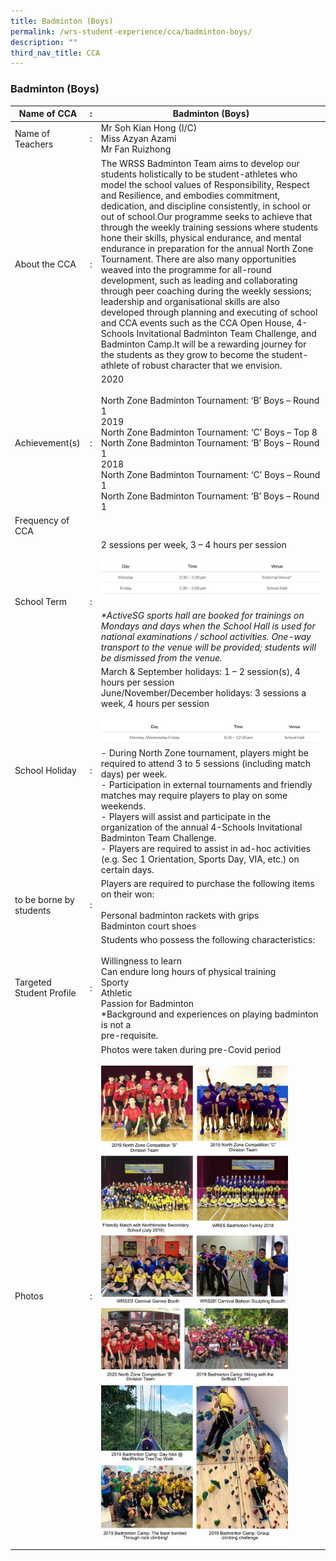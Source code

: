 ```yaml
---
title: Badminton (Boys)
permalink: /wrs-student-experience/cca/badminton-boys/
description: ""
third_nav_title: CCA
---
```

### **Badminton (Boys)**

| Name of CCA | : | Badminton (Boys) |
|---|---|---|
| Name of Teachers | : | Mr Soh Kian Hong (I/C)<br>Miss Azyan Azami<br>Mr Fan Ruizhong |
| About the CCA | : | The WRSS Badminton Team aims to develop our students holistically to be student-athletes who model the school values of Responsibility, Respect and Resilience, and embodies commitment, dedication, and discipline consistently, in school or out of school.Our programme seeks to achieve that through the weekly training sessions where students hone their skills, physical endurance, and mental endurance in preparation for the annual North Zone Tournament. There are also many opportunities weaved into the programme for all-round development, such as leading and collaborating through peer coaching during the weekly sessions; leadership and organisational skills are also developed through planning and executing of school and CCA events such as the CCA Open House, 4-Schools Invitational Badminton Team Challenge, and Badminton Camp.It will be a rewarding journey for the students as they grow to become the student-athlete of robust character that we envision. |
| Achievement(s) | : | 2020<br><br>North Zone Badminton Tournament: ‘B’ Boys – Round 1<br>2019<br>North Zone Badminton Tournament: ‘C’ Boys – Top 8<br>North Zone Badminton Tournament: ‘B’ Boys – Round 1<br>2018<br>North Zone Badminton Tournament: ‘C’ Boys – Round 1<br>North Zone Badminton Tournament: ‘B’ Boys – Round 1 |
| Frequency of CCA |  |  |
| School Term | : | 2 sessions per week, 3 – 4 hours per session <br><br> ![](/images/badminton1.jpg)<br><br>_\*ActiveSG sports hall are booked for trainings on Mondays and days when the School Hall is used for national examinations / school activities. One-way transport to the venue will be provided; students will be dismissed from the venue._|
| School Holiday | : | March & September holidays: 1 – 2 session(s), 4 hours per session<br>June/November/December holidays: 3 sessions a week, 4 hours per session <br><br> ![](/images/badminton2.jpg) <br>- During North Zone tournament, players might be required to attend 3 to 5 sessions (including match days) per week.<br>-   Participation in external tournaments and friendly matches may require players to play on some weekends.<br>-   Players will assist and participate in the organization of the annual 4-Schools Invitational Badminton Team Challenge.<br>-   Players are required to assist in ad-hoc activities (e.g. Sec 1 Orientation, Sports Day, VIA, etc.) on certain days.|
|  to be borne by students | : | Players are required to purchase the following items on their won:<br><br>Personal badminton rackets with grips<br>Badminton court shoes |
| Targeted Student Profile | : | Students who possess the following characteristics:<br><br>Willingness to learn<br> Can endure long hours of physical training<br>Sporty<br>Athletic<br>Passion for Badminton<br>*Background and experiences on playing badminton is not a<br>pre-requisite. |
| Photos | : | Photos were taken during pre-Covid period<br><br><img style="width:85%" src="/images/badminton3.jpg"> |

